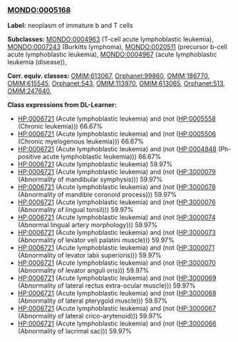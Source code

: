 
### [MONDO:0005168](http://purl.obolibrary.org/obo/MONDO_0005168)
**Label:** neoplasm of immature b and T cells

**Subclasses:** [MONDO:0004963](http://purl.obolibrary.org/obo/MONDO_0004963) (T-cell acute lymphoblastic leukemia), [MONDO:0007243](http://purl.obolibrary.org/obo/MONDO_0007243) (Burkitts lymphoma), [MONDO:0020511](http://purl.obolibrary.org/obo/MONDO_0020511) (precursor b-cell acute lymphoblastic leukemia), [MONDO:0004967](http://purl.obolibrary.org/obo/MONDO_0004967) (acute lymphoblastic leukemia (disease)), 

**Corr. equiv. classes:** [OMIM:613067](http://purl.obolibrary.org/obo/OMIM_613067), [Orphanet:99860](http://www.orpha.net/ORDO/Orphanet_99860), [OMIM:186770](http://purl.obolibrary.org/obo/OMIM_186770), [OMIM:615545](http://purl.obolibrary.org/obo/OMIM_615545), [Orphanet:543](http://www.orpha.net/ORDO/Orphanet_543), [OMIM:113970](http://purl.obolibrary.org/obo/OMIM_113970), [OMIM:613065](http://purl.obolibrary.org/obo/OMIM_613065), [Orphanet:513](http://www.orpha.net/ORDO/Orphanet_513), [OMIM:247640](http://purl.obolibrary.org/obo/OMIM_247640), 

**Class expressions from DL-Learner:**

- [HP:0006721](http://purl.obolibrary.org/obo/HP_0006721) (Acute lymphoblastic leukemia) and (not ([HP:0005558](http://purl.obolibrary.org/obo/HP_0005558) (Chronic leukemia))) 66.67%
- [HP:0006721](http://purl.obolibrary.org/obo/HP_0006721) (Acute lymphoblastic leukemia) and (not ([HP:0005506](http://purl.obolibrary.org/obo/HP_0005506) (Chronic myelogenous leukemia))) 66.67%
- [HP:0006721](http://purl.obolibrary.org/obo/HP_0006721) (Acute lymphoblastic leukemia) and (not ([HP:0004848](http://purl.obolibrary.org/obo/HP_0004848) (Ph-positive acute lymphoblastic leukemia))) 66.67%
- [HP:0006721](http://purl.obolibrary.org/obo/HP_0006721) (Acute lymphoblastic leukemia) 59.97%
- [HP:0006721](http://purl.obolibrary.org/obo/HP_0006721) (Acute lymphoblastic leukemia) and (not ([HP:3000079](http://purl.obolibrary.org/obo/HP_3000079) (Abnormality of mandibular symphysis))) 59.97%
- [HP:0006721](http://purl.obolibrary.org/obo/HP_0006721) (Acute lymphoblastic leukemia) and (not ([HP:3000078](http://purl.obolibrary.org/obo/HP_3000078) (Abnormality of mandible coronoid process))) 59.97%
- [HP:0006721](http://purl.obolibrary.org/obo/HP_0006721) (Acute lymphoblastic leukemia) and (not ([HP:3000076](http://purl.obolibrary.org/obo/HP_3000076) (Abnormality of lingual tonsil))) 59.97%
- [HP:0006721](http://purl.obolibrary.org/obo/HP_0006721) (Acute lymphoblastic leukemia) and (not ([HP:3000074](http://purl.obolibrary.org/obo/HP_3000074) (Abnormal lingual artery morphology))) 59.97%
- [HP:0006721](http://purl.obolibrary.org/obo/HP_0006721) (Acute lymphoblastic leukemia) and (not ([HP:3000073](http://purl.obolibrary.org/obo/HP_3000073) (Abnormality of levator veli palatini muscle))) 59.97%
- [HP:0006721](http://purl.obolibrary.org/obo/HP_0006721) (Acute lymphoblastic leukemia) and (not ([HP:3000071](http://purl.obolibrary.org/obo/HP_3000071) (Abnormality of levator labii superioris))) 59.97%
- [HP:0006721](http://purl.obolibrary.org/obo/HP_0006721) (Acute lymphoblastic leukemia) and (not ([HP:3000070](http://purl.obolibrary.org/obo/HP_3000070) (Abnormality of levator anguli oris))) 59.97%
- [HP:0006721](http://purl.obolibrary.org/obo/HP_0006721) (Acute lymphoblastic leukemia) and (not ([HP:3000069](http://purl.obolibrary.org/obo/HP_3000069) (Abnormality of lateral rectus extra-ocular muscle))) 59.97%
- [HP:0006721](http://purl.obolibrary.org/obo/HP_0006721) (Acute lymphoblastic leukemia) and (not ([HP:3000068](http://purl.obolibrary.org/obo/HP_3000068) (Abnormality of lateral pterygoid muscle))) 59.97%
- [HP:0006721](http://purl.obolibrary.org/obo/HP_0006721) (Acute lymphoblastic leukemia) and (not ([HP:3000067](http://purl.obolibrary.org/obo/HP_3000067) (Abnormality of lateral crico-arytenoid))) 59.97%
- [HP:0006721](http://purl.obolibrary.org/obo/HP_0006721) (Acute lymphoblastic leukemia) and (not ([HP:3000066](http://purl.obolibrary.org/obo/HP_3000066) (Abnormality of lacrimal sac))) 59.97%


